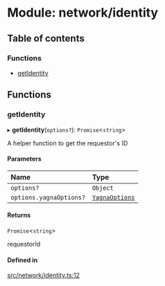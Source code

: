 # Module: network/identity

## Table of contents

### Functions

- [getIdentity](network_identity#getidentity)

## Functions

### getIdentity

▸ **getIdentity**(`options?`): `Promise`<`string`\>

A helper function to get the requestor's ID

#### Parameters

| Name | Type |
| :------ | :------ |
| `options?` | `Object` |
| `options.yagnaOptions?` | [`YagnaOptions`](executor_executor#yagnaoptions) |

#### Returns

`Promise`<`string`\>

requestorId

#### Defined in

[src/network/identity.ts:12](https://github.com/golemfactory/golem-js/blob/614ea72/src/network/identity.ts#L12)
